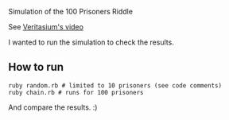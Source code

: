 Simulation of the 100 Prisoners Riddle

See [Veritasium's video](https://youtu.be/iSNsgj1OCLA)

I wanted to run the simulation to check the results.

## How to run

```shell
ruby random.rb # limited to 10 prisoners (see code comments)
ruby chain.rb # runs for 100 prisoners
```

And compare the results. :)
